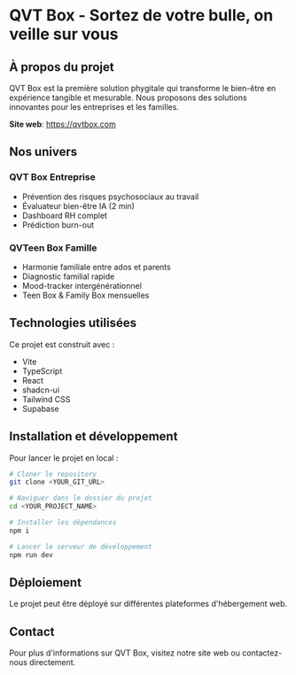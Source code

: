 
# QVT Box - Sortez de votre bulle, on veille sur vous

## À propos du projet

QVT Box est la première solution phygitale qui transforme le bien-être en expérience tangible et mesurable. Nous proposons des solutions innovantes pour les entreprises et les familles.

**Site web**: https://qvtbox.com

## Nos univers

### QVT Box Entreprise
- Prévention des risques psychosociaux au travail
- Évaluateur bien-être IA (2 min)
- Dashboard RH complet
- Prédiction burn-out

### QVTeen Box Famille
- Harmonie familiale entre ados et parents
- Diagnostic familial rapide
- Mood-tracker intergénérationnel
- Teen Box & Family Box mensuelles

## Technologies utilisées

Ce projet est construit avec :

- Vite
- TypeScript
- React
- shadcn-ui
- Tailwind CSS
- Supabase

## Installation et développement

Pour lancer le projet en local :

```sh
# Cloner le repository
git clone <YOUR_GIT_URL>

# Naviguer dans le dossier du projet
cd <YOUR_PROJECT_NAME>

# Installer les dépendances
npm i

# Lancer le serveur de développement
npm run dev
```

## Déploiement

Le projet peut être déployé sur différentes plateformes d'hébergement web.

## Contact

Pour plus d'informations sur QVT Box, visitez notre site web ou contactez-nous directement.
